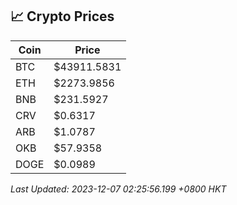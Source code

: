 ## 📈 Crypto Prices

| Coin | Price |
| ---- | ----- |
| BTC | $43911.5831 |
| ETH | $2273.9856 |
| BNB | $231.5927 |
| CRV | $0.6317 |
| ARB | $1.0787 |
| OKB | $57.9358 |
| DOGE | $0.0989 |

_Last Updated: 2023-12-07 02:25:56.199 +0800 HKT_